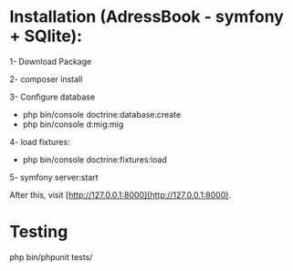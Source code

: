 
Installation (AdressBook - symfony + SQlite):
=====================

1- Download Package 

2- composer install

3- Configure  database 

 - php bin/console doctrine:database:create
 - php bin/console d:mig:mig
 
4- load fixtures:

 - php bin/console doctrine:fixtures:load

5- symfony server:start
 
 After this, visit [http://127.0.0.1:8000](http://127.0.0.1:8000).

Testing
=====================
 php bin/phpunit tests/


